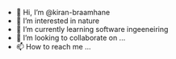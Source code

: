 - 👋 Hi, I’m @kiran-braamhane
- 👀 I’m interested in nature
- 🌱 I’m currently learning software ingeeneiring
- 💞️ I’m looking to collaborate on ...
- 📫 How to reach me ...

<!---
kiran-braamhane/kiran-braamhane is a ✨ special ✨ repository because its `README.md` (this file) appears on your GitHub profile.
You can click the Preview link to take a look at your changes.
--->
